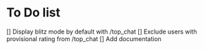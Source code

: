 # To Do list

[] Display blitz mode by default with /top_chat
[] Exclude users with provisional rating from /top_chat
[] Add documentation
